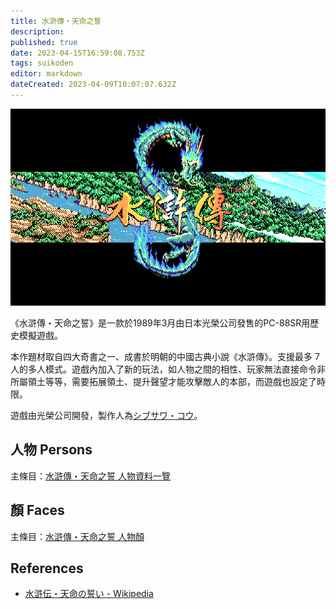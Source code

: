 ```yaml
---
title: 水滸傳・天命之誓
description: 
published: true
date: 2023-04-15T16:59:08.753Z
tags: suikoden
editor: markdown
dateCreated: 2023-04-09T10:07:07.632Z
---
```


![Title](/assets/games/suikoden/suikoden_dos_tw_title.png)

《水滸傳・天命之誓》是一款於1989年3月由日本光榮公司發售的PC-88SR用歷史模擬遊戲。

本作題材取自四大奇書之一、成書於明朝的中國古典小說《水滸傳》。支援最多 7 人的多人模式。遊戲內加入了新的玩法，如人物之間的相性、玩家無法直接命令非所屬領土等等，需要拓展領土、提升聲望才能攻擊敵人的本部，而遊戲也設定了時限。

遊戲由光榮公司開發，製作人為[シブサワ・コウ]()。

## 人物 Persons

主條目：[水滸傳・天命之誓 人物資料一覽](/遊戲/水滸傳・天命之誓/人物資料)

## 顏 Faces

主條目：[水滸傳・天命之誓 人物顏](/遊戲/水滸傳・天命之誓/人物顏)

## References

- [水滸伝・天命の誓い \- Wikipedia](https://ja.wikipedia.org/wiki/%E6%B0%B4%E6%BB%B8%E4%BC%9D%E3%83%BB%E5%A4%A9%E5%91%BD%E3%81%AE%E8%AA%93%E3%81%84)
